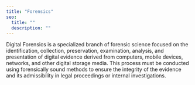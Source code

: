 ```yaml
---
title: "Forensics"
seo:
  title: ""
  description: ""
---
```


Digital Forensics is a specialized branch of forensic science focused on the identification, collection, preservation, examination, analysis, and presentation of digital evidence derived from computers, mobile devices, networks, and other digital storage media. This process must be conducted using forensically sound methods to ensure the integrity of the evidence and its admissibility in legal proceedings or internal investigations.
